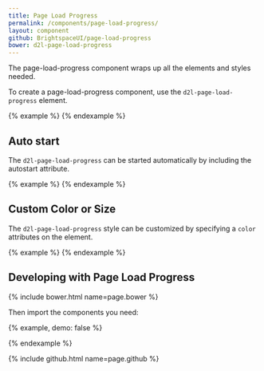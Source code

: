 ```yaml
---
title: Page Load Progress
permalink: /components/page-load-progress/
layout: component
github: BrightspaceUI/page-load-progress
bower: d2l-page-load-progress
---
```

The page-load-progress component wraps up all the elements and styles needed.

To create a page-load-progress component, use the `d2l-page-load-progress` element.

{% example %}
<d2l-page-load-progress></d2l-page-load-progress>
{% endexample %}

## Auto start
The `d2l-page-load-progress` can be started automatically by including the autostart attribute.

{% example %}
<d2l-page-load-progress autostart></d2l-page-load-progress>
{% endexample %}

## Custom Color or Size

The `d2l-page-load-progress` style can be customized by specifying a `color` attributes on the element.

{% example %}
<d2l-page-load-progress autostart color="#e57231"></d2l-page-load-progress>
{% endexample %}

## Developing with Page Load Progress

{% include bower.html name=page.bower %}

Then import the components you need:

{% example, demo: false %}
<!-- for a loading spinner -->
<link
  rel="import"
  href="bower_components/d2l-page-load-progress/d2l-page-load-progress.html">
{% endexample %}

{% include github.html name=page.github %}
